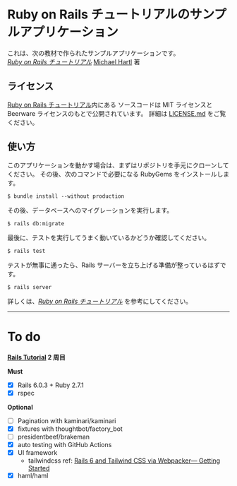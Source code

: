 # Ruby on Rails チュートリアルのサンプルアプリケーション

これは、次の教材で作られたサンプルアプリケーションです。  
[_Ruby on Rails チュートリアル_](https://railstutorial.jp/)
[Michael Hartl](http://www.michaelhartl.com/) 著

## ライセンス

[Ruby on Rails チュートリアル](https://railstutorial.jp/)内にある
ソースコードは MIT ライセンスと Beerware ライセンスのもとで公開されています。
詳細は [LICENSE.md](LICENSE.md) をご覧ください。

## 使い方

このアプリケーションを動かす場合は、まずはリポジトリを手元にクローンしてください。
その後、次のコマンドで必要になる RubyGems をインストールします。

```
$ bundle install --without production
```

その後、データベースへのマイグレーションを実行します。

```
$ rails db:migrate
```

最後に、テストを実行してうまく動いているかどうか確認してください。

```
$ rails test
```

テストが無事に通ったら、Rails サーバーを立ち上げる準備が整っているはずです。

```
$ rails server
```

詳しくは、[_Ruby on Rails チュートリアル_](https://railstutorial.jp/)
を参考にしてください。

<hr>

# To do

**[Rails Tutorial](https://railstutorial.jp/) 2 周目**

**Must**

- [x] Rails 6.0.3 + Ruby 2.7.1
- [x] rspec

**Optional**

- [ ] Pagination with kaminari/kaminari
- [x] fixtures with thoughtbot/factory_bot
- [ ] presidentbeef/brakeman
- [x] auto testing with GitHub Actions
- [x] UI framework
  - tailwindcss
    ref: [Rails 6 and Tailwind CSS via Webpacker— Getting Started](https://medium.com/@davidteren/rails-6-and-tailwindcss-getting-started-42ba59e45393)
- [x] haml/haml
